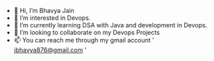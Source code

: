 - 👋 Hi, I’m Bhavya Jain
- 👀 I’m interested in Devops.
- 🌱 I’m currently learning DSA with Java and development in Devops.
- 💞️ I’m looking to collaborate on my Devops Projects
- 📫 You can reach me through my gmail account ' jbhavya876@gmail.com '
  


